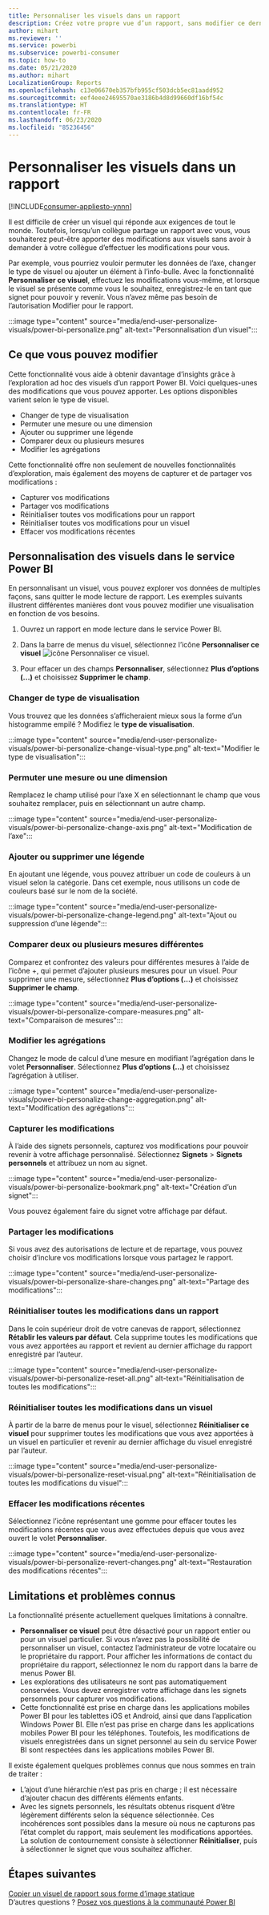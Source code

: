 ```yaml
---
title: Personnaliser les visuels dans un rapport
description: Créez votre propre vue d’un rapport, sans modifier ce dernier.
author: mihart
ms.reviewer: ''
ms.service: powerbi
ms.subservice: powerbi-consumer
ms.topic: how-to
ms.date: 05/21/2020
ms.author: mihart
LocalizationGroup: Reports
ms.openlocfilehash: c13e06670eb357bfb955cf503dcb5ec81aadd952
ms.sourcegitcommit: eef4eee24695570ae3186b4d8d99660df16bf54c
ms.translationtype: HT
ms.contentlocale: fr-FR
ms.lasthandoff: 06/23/2020
ms.locfileid: "85236456"
---
```

# <a name="personalize-visuals-in-a-report"></a>Personnaliser les visuels dans un rapport

[!INCLUDE[consumer-appliesto-ynnn](../includes/consumer-appliesto-ynnn.md)]

Il est difficile de créer un visuel qui réponde aux exigences de tout le monde. Toutefois, lorsqu’un collègue partage un rapport avec vous, vous souhaiterez peut-être apporter des modifications aux visuels sans avoir à demander à votre collègue d’effectuer les modifications pour vous. 

Par exemple, vous pourriez vouloir permuter les données de l’axe, changer le type de visuel ou ajouter un élément à l’info-bulle. Avec la fonctionnalité **Personnaliser ce visuel**, effectuez les modifications vous-même, et lorsque le visuel se présente comme vous le souhaitez, enregistrez-le en tant que signet pour pouvoir y revenir. Vous n’avez même pas besoin de l’autorisation Modifier pour le rapport.

:::image type="content" source="media/end-user-personalize-visuals/power-bi-personalize.png" alt-text="Personnalisation d’un visuel":::
 
## <a name="what-you-can-change"></a>Ce que vous pouvez modifier

Cette fonctionnalité vous aide à obtenir davantage d’insights grâce à l’exploration ad hoc des visuels d’un rapport Power BI. Voici quelques-unes des modifications que vous pouvez apporter. Les options disponibles varient selon le type de visuel. 

- Changer de type de visualisation
- Permuter une mesure ou une dimension
- Ajouter ou supprimer une légende
- Comparer deux ou plusieurs mesures
- Modifier les agrégations

Cette fonctionnalité offre non seulement de nouvelles fonctionnalités d’exploration, mais également des moyens de capturer et de partager vos modifications :

- Capturer vos modifications
- Partager vos modifications
- Réinitialiser toutes vos modifications pour un rapport
- Réinitialiser toutes vos modifications pour un visuel
- Effacer vos modifications récentes


## <a name="personalize-visuals-in-the-power-bi-service"></a>Personnalisation des visuels dans le service Power BI

En personnalisant un visuel, vous pouvez explorer vos données de multiples façons, sans quitter le mode lecture de rapport. Les exemples suivants illustrent différentes manières dont vous pouvez modifier une visualisation en fonction de vos besoins. 

1. Ouvrez un rapport en mode lecture dans le service Power BI.

2. Dans la barre de menus du visuel, sélectionnez l’icône **Personnaliser ce visuel** ![icône Personnaliser ce visuel](media/end-user-personalize-visuals/power-bi-personalize-visual-icon.png). 

3. Pour effacer un des champs **Personnaliser**, sélectionnez **Plus d’options (...)** et choisissez **Supprimer le champ**.

### <a name="change-the-visualization-type"></a>Changer de type de visualisation

Vous trouvez que les données s’afficheraient mieux sous la forme d’un histogramme empilé ? Modifiez le **type de visualisation**.

:::image type="content" source="media/end-user-personalize-visuals/power-bi-personalize-change-visual-type.png" alt-text="Modifier le type de visualisation":::
 
### <a name="swap-out-a-measure-or-dimension"></a>Permuter une mesure ou une dimension
Remplacez le champ utilisé pour l’axe X en sélectionnant le champ que vous souhaitez remplacer, puis en sélectionnant un autre champ.

:::image type="content" source="media/end-user-personalize-visuals/power-bi-personalize-change-axis.png" alt-text="Modification de l’axe":::
 
### <a name="add-or-remove-a-legend"></a>Ajouter ou supprimer une légende
En ajoutant une légende, vous pouvez attribuer un code de couleurs à un visuel selon la catégorie. Dans cet exemple, nous utilisons un code de couleurs basé sur le nom de la société. 

:::image type="content" source="media/end-user-personalize-visuals/power-bi-personalize-change-legend.png" alt-text="Ajout ou suppression d’une légende":::

### <a name="compare-two-or-more-different-measures"></a>Comparer deux ou plusieurs mesures différentes
Comparez et confrontez des valeurs pour différentes mesures à l’aide de l’icône +, qui permet d’ajouter plusieurs mesures pour un visuel. Pour supprimer une mesure, sélectionnez **Plus d’options (...)** et choisissez **Supprimer le champ**.

:::image type="content" source="media/end-user-personalize-visuals/power-bi-personalize-compare-measures.png" alt-text="Comparaison de mesures":::

### <a name="change-aggregations"></a>Modifier les agrégations
Changez le mode de calcul d’une mesure en modifiant l’agrégation dans le volet **Personnaliser**. Sélectionnez **Plus d’options (...)** et choisissez l’agrégation à utiliser.

:::image type="content" source="media/end-user-personalize-visuals/power-bi-personalize-change-aggregation.png" alt-text="Modification des agrégations":::

### <a name="capture-changes"></a>Capturer les modifications 
À l’aide des signets personnels, capturez vos modifications pour pouvoir revenir à votre affichage personnalisé. Sélectionnez **Signets** > **Signets personnels** et attribuez un nom au signet. 

:::image type="content" source="media/end-user-personalize-visuals/power-bi-personalize-bookmark.png" alt-text="Création d’un signet":::
 
Vous pouvez également faire du signet votre affichage par défaut.

### <a name="share-changes"></a>Partager les modifications 
Si vous avez des autorisations de lecture et de repartage, vous pouvez choisir d’inclure vos modifications lorsque vous partagez le rapport.

:::image type="content" source="media/end-user-personalize-visuals/power-bi-personalize-share-changes.png" alt-text="Partage des modifications":::
 
### <a name="reset-all-your-changes-to-a-report"></a>Réinitialiser toutes les modifications dans un rapport

Dans le coin supérieur droit de votre canevas de rapport, sélectionnez **Rétablir les valeurs par défaut**. Cela supprime toutes les modifications que vous avez apportées au rapport et revient au dernier affichage du rapport enregistré par l’auteur.

:::image type="content" source="media/end-user-personalize-visuals/power-bi-personalize-reset-all.png" alt-text="Réinitialisation de toutes les modifications":::
 
### <a name="reset-all-your-changes-to-a-visual"></a>Réinitialiser toutes les modifications dans un visuel

À partir de la barre de menus pour le visuel, sélectionnez **Réinitialiser ce visuel** pour supprimer toutes les modifications que vous avez apportées à un visuel en particulier et revenir au dernier affichage du visuel enregistré par l’auteur.

:::image type="content" source="media/end-user-personalize-visuals/power-bi-personalize-reset-visual.png" alt-text="Réinitialisation de toutes les modifications du visuel":::
 
### <a name="clear-recent-changes"></a>Effacer les modifications récentes

Sélectionnez l’icône représentant une gomme pour effacer toutes les modifications récentes que vous avez effectuées depuis que vous avez ouvert le volet **Personnaliser**.  

:::image type="content" source="media/end-user-personalize-visuals/power-bi-personalize-revert-changes.png" alt-text="Restauration des modifications récentes":::

## <a name="limitations-and-known-issues"></a>Limitations et problèmes connus

La fonctionnalité présente actuellement quelques limitations à connaître.

- **Personnaliser ce visuel** peut être désactivé pour un rapport entier ou pour un visuel particulier. Si vous n’avez pas la possibilité de personnaliser un visuel, contactez l’administrateur de votre locataire ou le propriétaire du rapport. Pour afficher les informations de contact du propriétaire du rapport, sélectionnez le nom du rapport dans la barre de menus Power BI.
- Les explorations des utilisateurs ne sont pas automatiquement conservées. Vous devez enregistrer votre affichage dans les signets personnels pour capturer vos modifications.
- Cette fonctionnalité est prise en charge dans les applications mobiles Power BI pour les tablettes iOS et Android, ainsi que dans l’application Windows Power BI. Elle n’est pas prise en charge dans les applications mobiles Power BI pour les téléphones. Toutefois, les modifications de visuels enregistrées dans un signet personnel au sein du service Power BI sont respectées dans les applications mobiles Power BI.

Il existe également quelques problèmes connus que nous sommes en train de traiter :

- L’ajout d’une hiérarchie n’est pas pris en charge ; il est nécessaire d’ajouter chacun des différents éléments enfants.
- Avec les signets personnels, les résultats obtenus risquent d’être légèrement différents selon la séquence sélectionnée. Ces incohérences sont possibles dans la mesure où nous ne capturons pas l’état complet du rapport, mais seulement les modifications apportées. La solution de contournement consiste à sélectionner **Réinitialiser**, puis à sélectionner le signet que vous souhaitez afficher. 

## <a name="next-steps"></a>Étapes suivantes
[Copier un visuel de rapport sous forme d’image statique](../visuals/power-bi-visualization-copy-paste.md)    
D’autres questions ? [Posez vos questions à la communauté Power BI](https://community.powerbi.com/)

